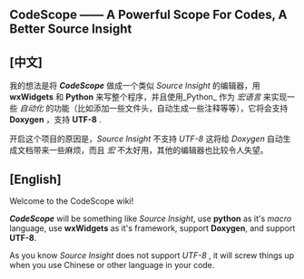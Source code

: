 ## CodeScope —— A Powerful Scope For Codes, A Better Source Insight
## [中文]  
我的想法是将 _**CodeScope**_ 做成一个类似 _Source Insight_ 的编辑器，用 **wxWidgets** 和 **Python** 来写整个程序，并且使用_Python_ 作为 _宏语言_ 来实现一些 _自动化_ 的功能（比如添加一些文件头，自动生成一些注释等等），它将会支持 **Doxygen** ，支持 **UTF-8** .  

开启这个项目的原因是，_Source Insight_ 不支持 _UTF-8_ 这将给 _Doxygen_ 自动生成文档带来一些麻烦，而且 _宏_ 不太好用，其他的编辑器也比较令人失望。  

## [English]  
Welcome to the CodeScope wiki!  

_**CodeScope**_ will be something like _Source Insight_, use **python** as it's _macro_ language, use **wxWidgets** as it's framework, support **Doxygen**, and support **UTF-8**. 
 
As you know _Source Insight_ does not support _UTF-8_ , it will screw things up when you use Chinese or other language in your code.  
